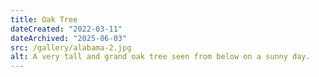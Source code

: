 ```yaml
---
title: Oak Tree
dateCreated: "2022-03-11"
dateArchived: "2025-06-03"
src: /gallery/alabama-2.jpg
alt: A very tall and grand oak tree seen from below on a sunny day.
---
```


